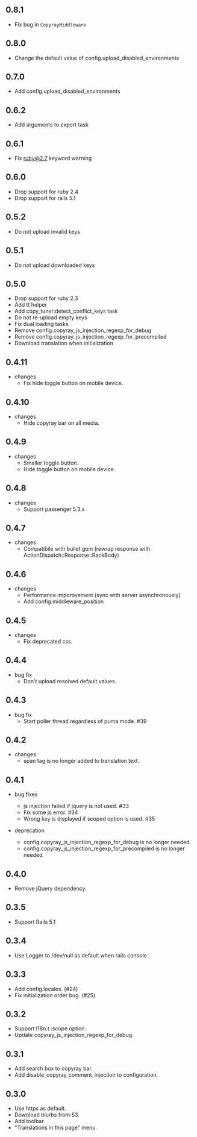 ## 0.8.1

- Fix bug in `CopyrayMiddleware`

## 0.8.0

- Change the default value of config.upload_disabled_environments

## 0.7.0

- Add config.upload_disabled_environments

## 0.6.2

- Add arguments to export task

## 0.6.1

- Fix ruby@2.7 keyword warning

## 0.6.0

- Drop support for ruby 2.4
- Drop support for rails 5.1

## 0.5.2

- Do not upload invalid keys

## 0.5.1

- Do not upload downloaded keys

## 0.5.0

- Drop support for ruby 2.3
- Add tt helper
- Add copy_tuner:detect_conflict_keys task
- Do not re-upload empty keys
- Fix dual loading tasks
- Remove config.copyray_js_injection_regexp_for_debug
- Remove config.copyray_js_injection_regexp_for_precompiled
- Download translation when initialization

## 0.4.11

- changes
  - Fix hide toggle button on mobile device.

## 0.4.10

- changes
  - Hide copyray bar on all media.

## 0.4.9

- changes
  - Smaller toggle button.
  - Hide toggle button on mobile device.

## 0.4.8

- changes
  - Support passenger 5.3.x

## 0.4.7

- changes
  - Compatibile with bullet gem (rewrap response with ActionDispatch::Response::RackBody)

## 0.4.6

- changes
  - Performance imporovement (sync with server asynchronously)
  - Add config.middleware_position

## 0.4.5

- changes
  - Fix deprecated css.

## 0.4.4

- bug fix
  - Don't upload resolved default values.

## 0.4.3

- bug fix
  - Start poller thread regardless of puma mode. #39

## 0.4.2

- changes
  - span tag is no longer added to translation text.

## 0.4.1

- bug fixes

  - js injection failed if jquery is not used. #33
  - Fix some js error. #34
  - Wrong key is displayed if scoped option is used. #35

- deprecation
  - config.copyray_js_injection_regexp_for_debug is no longer needed.
  - config.copyray_js_injection_regexp_for_precompiled is no longer needed.

## 0.4.0

- Remove jQuery dependency.

## 0.3.5

- Support Rails 5.1

## 0.3.4

- Use Logger to /dev/null as default when rails console

## 0.3.3

- Add config.locales. (#24)
- Fix initialization order bug. (#25)

## 0.3.2

- Support I18n.t :scope option.
- Update copyray_js_injection_regexp_for_debug.

## 0.3.1

- Add search box to copyray bar.
- Add disable_copyray_comment_injection to configuration.

## 0.3.0

- Use https as default.
- Download blurbs from S3.
- Add toolbar.
- "Translations in this page" menu.
